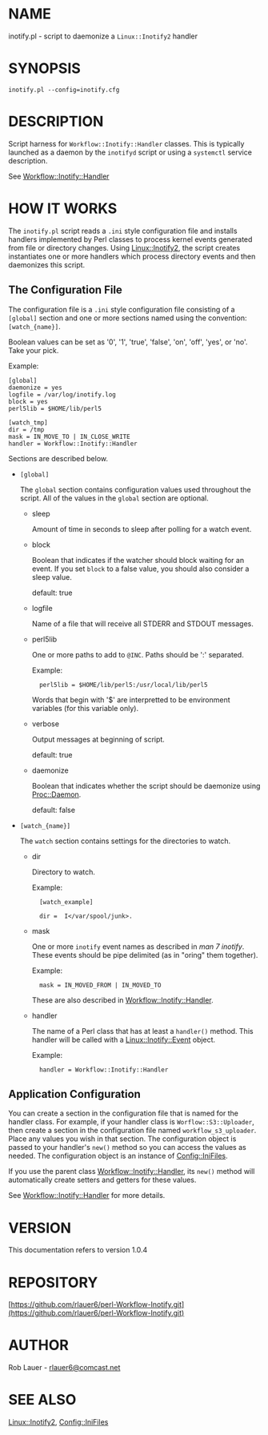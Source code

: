 # NAME

inotify.pl - script to daemonize a `Linux::Inotify2` handler

# SYNOPSIS

    inotify.pl --config=inotify.cfg

# DESCRIPTION

Script harness for `Workflow::Inotify::Handler` classes.  This is
typically launched as a daemon by the `inotifyd` script or using a
`systemctl` service description.

See [Workflow::Inotify::Handler](https://metacpan.org/pod/Workflow%3A%3AInotify%3A%3AHandler)

# HOW IT WORKS

The `inotify.pl` script reads a `.ini` style configuration file and
installs handlers implemented by Perl classes to process kernel events
generated from file or directory changes. Using [Linux::Inotify2](https://metacpan.org/pod/Linux%3A%3AInotify2),
the script creates instantiates one or more handlers which process
directory events and then daemonizes this script.

## The Configuration File

The configuration file is a `.ini` style configuration file
consisting of a `[global]` section and one or more sections named
using the convention: `[watch_{name}]`.

Boolean values can be set as '0', '1', 'true', 'false', 'on', 'off',
'yes', or 'no'. Take your pick.

Example:

    [global]
    daemonize = yes
    logfile = /var/log/inotify.log
    block = yes
    perl5lib = $HOME/lib/perl5
    
    [watch_tmp]
    dir = /tmp
    mask = IN_MOVE_TO | IN_CLOSE_WRITE
    handler = Workflow::Inotify::Handler

Sections are described below.

- `[global]`

    The `global` section contains configuration values used throughout
    the script. All of the values in the `global` section are optional.

    - sleep

        Amount of time in seconds to sleep after polling for a watch event.

    - block

        Boolean that indicates if the watcher should block waiting for an
        event. If you set `block` to a false value, you should also consider
        a sleep value.

        default: true

    - logfile

        Name of a file that will receive all STDERR and STDOUT messages.

    - perl5lib

        One or more paths to add to `@INC`. Paths should be ':' separated.

        Example:

            perl5lib = $HOME/lib/perl5:/usr/local/lib/perl5

        Words that begin with '$' are interpretted to be environment variables
        (for this variable only).

    - verbose

        Output messages at beginning of script.

        default: true

    - daemonize

        Boolean that indicates whether the script should be daemonize using [Proc::Daemon](https://metacpan.org/pod/Proc%3A%3ADaemon).

        default: false

- `[watch_{name}]`

    The `watch` section contains settings for the directories to watch.

    - dir

        Directory to watch.

        Example:

            [watch_example]

            dir =  I</var/spool/junk>.

    - mask

        One or more `inotify` event names as described in _man 7
        inotify_. These events should be pipe delimited (as in "oring" them
        together).

        Example:

            mask = IN_MOVED_FROM | IN_MOVED_TO

        These are also described in [Workflow::Inotify::Handler](https://metacpan.org/pod/Workflow%3A%3AInotify%3A%3AHandler).

    - handler

        The name of a Perl class that has at least a `handler()` method. This
        handler will be called with a [Linux::Inotify::Event](https://metacpan.org/pod/Linux%3A%3AInotify%3A%3AEvent) object.

        Example:

            handler = Workflow::Inotify::Handler

## Application Configuration

You can create a section in the configuration file that is named for
the handler class. For example, if your handler class is
`Worflow::S3::Uploader`, then create a section in the configuration
file named `workflow_s3_uploader`. Place any values you wish in that
section. The configuration object is passed to your handler's `new()`
method so you can access the values as needed. The configuration
object is an instance of [Config::IniFiles](https://metacpan.org/pod/Config%3A%3AIniFiles).

If you use the parent class [Workflow::Inotify::Handler](https://metacpan.org/pod/Workflow%3A%3AInotify%3A%3AHandler), its
`new()` method will automatically create setters and getters for these
values.

See [Workflow::Inotify::Handler](https://metacpan.org/pod/Workflow%3A%3AInotify%3A%3AHandler) for more details.

# VERSION

This documentation refers to version 1.0.4

# REPOSITORY

[https://github.com/rlauer6/perl-Workflow-Inotify.git](https://github.com/rlauer6/perl-Workflow-Inotify.git)

# AUTHOR

Rob Lauer - <rlauer6@comcast.net>

# SEE ALSO 

[Linux::Inotify2](https://metacpan.org/pod/Linux%3A%3AInotify2), [Config::IniFiles](https://metacpan.org/pod/Config%3A%3AIniFiles)
